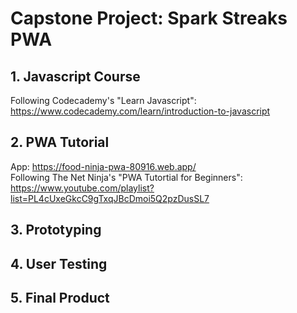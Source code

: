# Capstone Project: Spark Streaks PWA
## 1. Javascript Course
Following Codecademy's "Learn Javascript": https://www.codecademy.com/learn/introduction-to-javascript
## 2. PWA Tutorial
App: https://food-ninja-pwa-80916.web.app/  
Following The Net Ninja's "PWA Tutortial for Beginners": https://www.youtube.com/playlist?list=PL4cUxeGkcC9gTxqJBcDmoi5Q2pzDusSL7
## 3. Prototyping
## 4. User Testing
## 5. Final Product